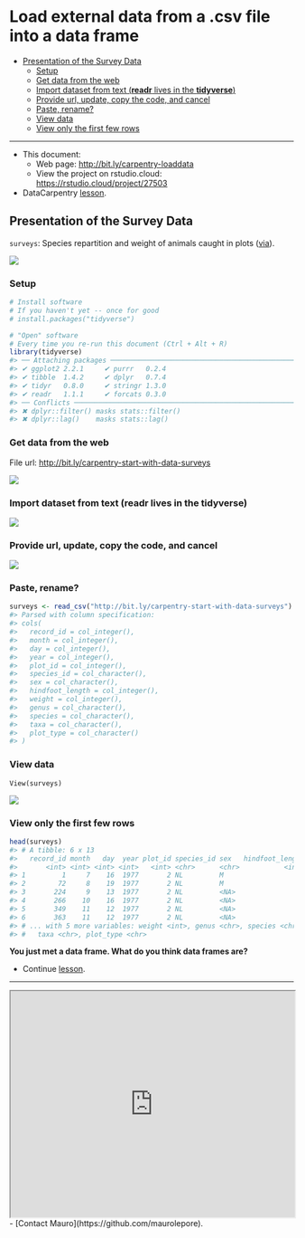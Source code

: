 Load external data from a .csv file into a data frame
================

-   [Presentation of the Survey Data](#presentation-of-the-survey-data)
    -   [Setup](#setup)
    -   [Get data from the web](#get-data-from-the-web)
    -   [Import dataset from text (**readr** lives in the **tidyverse**)](#import-dataset-from-text-readr-lives-in-the-tidyverse)
    -   [Provide url, update, copy the code, and cancel](#provide-url-update-copy-the-code-and-cancel)
    -   [Paste, rename?](#paste-rename)
    -   [View data](#view-data)
    -   [View only the first few rows](#view-only-the-first-few-rows)

------------------------------------------------------------------------

-   This document:
    -   Web page: <http://bit.ly/carpentry-loaddata>
    -   View the project on rstudio.cloud: <https://rstudio.cloud/project/27503>
-   DataCarpentry [lesson](http://bit.ly/2GQue5W).

Presentation of the Survey Data
-------------------------------

`surveys`: Species repartition and weight of animals caught in plots ([via](http://bit.ly/2GOdpIV)).

![](https://i.imgur.com/SGqtN09.png)

### Setup

``` r
# Install software
# If you haven't yet -- once for good
# install.packages("tidyverse")

# "Open" software
# Every time you re-run this document (Ctrl + Alt + R)
library(tidyverse)
#> ── Attaching packages ─────────────────────────────────────────────────────── tidyverse 1.2.1 ──
#> ✔ ggplot2 2.2.1     ✔ purrr   0.2.4
#> ✔ tibble  1.4.2     ✔ dplyr   0.7.4
#> ✔ tidyr   0.8.0     ✔ stringr 1.3.0
#> ✔ readr   1.1.1     ✔ forcats 0.3.0
#> ── Conflicts ────────────────────────────────────────────────────────── tidyverse_conflicts() ──
#> ✖ dplyr::filter() masks stats::filter()
#> ✖ dplyr::lag()    masks stats::lag()
```

### Get data from the web

File url: <http://bit.ly/carpentry-start-with-data-surveys>

![](https://i.imgur.com/B103PIO.png)

### Import dataset from text (**readr** lives in the **tidyverse**)

![](https://i.imgur.com/Sn3lNv2.png)

### Provide url, update, copy the code, and cancel

![](https://i.imgur.com/XxxcJAn.png)

### Paste, rename?

``` r
surveys <- read_csv("http://bit.ly/carpentry-start-with-data-surveys")
#> Parsed with column specification:
#> cols(
#>   record_id = col_integer(),
#>   month = col_integer(),
#>   day = col_integer(),
#>   year = col_integer(),
#>   plot_id = col_integer(),
#>   species_id = col_character(),
#>   sex = col_character(),
#>   hindfoot_length = col_integer(),
#>   weight = col_integer(),
#>   genus = col_character(),
#>   species = col_character(),
#>   taxa = col_character(),
#>   plot_type = col_character()
#> )
```

### View data

    View(surveys)

![](https://i.imgur.com/5viRubE.png)

### View only the first few rows

``` r
head(surveys)
#> # A tibble: 6 x 13
#>   record_id month   day  year plot_id species_id sex   hindfoot_length
#>       <int> <int> <int> <int>   <int> <chr>      <chr>           <int>
#> 1         1     7    16  1977       2 NL         M                  32
#> 2        72     8    19  1977       2 NL         M                  31
#> 3       224     9    13  1977       2 NL         <NA>               NA
#> 4       266    10    16  1977       2 NL         <NA>               NA
#> 5       349    11    12  1977       2 NL         <NA>               NA
#> 6       363    11    12  1977       2 NL         <NA>               NA
#> # ... with 5 more variables: weight <int>, genus <chr>, species <chr>,
#> #   taxa <chr>, plot_type <chr>
```

**You just met a data frame. What do you think data frames are?**

-   Continue [lesson](http://bit.ly/2GQue5W).

------------------------------------------------------------------------

<iframe src="https://todaysmeet.com/room/3261852/embed?type=live&amp;hide_ui=0" height="400" width="100%">
</iframe>
-   [Contact Mauro](https://github.com/maurolepore).
